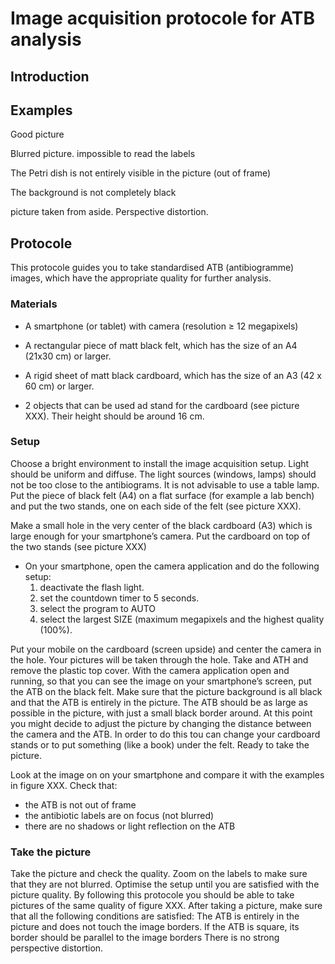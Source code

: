 # Image acquisition protocole for ATB analysis #

## Introduction ##

## Examples ##

Good picture

Blurred picture.
impossible to read the labels

The Petri dish is not entirely visible in the picture (out of frame)

The background is not completely black

picture taken from aside. Perspective distortion.


## Protocole ##

This protocole guides you to take standardised ATB (antibiogramme) images, which have the appropriate quality for further analysis.


### Materials ###

- A smartphone (or tablet) with camera (resolution ≥ 12 megapixels)

- A rectangular piece of matt black felt, which has the size of an A4 (21x30 cm) or larger.

- A rigid sheet of matt black cardboard, which has the size of an A3 (42 x 60 cm)  or larger.
- 2 objects that can be used ad stand for the cardboard (see picture XXX). Their height should be around 16 cm.


### Setup ###

Choose a bright environment to install the image acquisition setup. Light should be uniform and diffuse. The light sources (windows, lamps) should not be too close to the antibiograms. It is not advisable to use a table lamp.
Put the piece of black felt (A4) on a flat surface (for example a lab bench) and put the two stands, one on each side of the felt (see picture XXX).

Make a small hole in the very center of the black cardboard (A3) which is large enough for your smartphone’s camera.
Put the cardboard on top of the two stands (see picture XXX)
- On your smartphone, open the camera application and do the following setup:
	1) deactivate the flash light.
	2) set the countdown timer to 5 seconds.
	3) select the program to AUTO
	4) select the largest SIZE (maximum megapixels and the highest quality (100%). 
	
Put your mobile on the cardboard (screen upside) and center the camera in the hole. Your pictures will be taken through the hole.
Take and ATH and remove the plastic top cover. With the camera application open and running, so that you can see the image on your smartphone’s screen,  put the ATB on the black felt.
Make sure that the picture background is all black and that the ATB is entirely in the picture. The ATB should be as large as possible in the picture, with just a small black border around.
At this point you might decide to adjust the picture by changing the distance between the camera and the ATB.  In order to do this tou can change your cardboard stands or to put something (like a book) under the felt.
Ready to take the picture.

Look at the image on on your smartphone and compare it with the examples in figure XXX.
Check that:
- the ATB is not out of frame
- the antibiotic labels are on focus (not blurred)
- there are no shadows or light reflection on the ATB

### Take the picture ###

Take the picture and check the quality. Zoom on the labels to make sure that they are not blurred. 
Optimise the setup until you are satisfied with the picture quality. By following this protocole you should be able to take pictures of the same quality of figure XXX.
After taking a picture, make sure that all the following conditions are satisfied:
The ATB is entirely in the picture and does not touch the image borders.
If the ATB is square, its border should be parallel to the image borders
There is no strong perspective distortion. 

